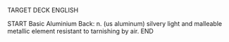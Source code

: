 TARGET DECK
ENGLISH

START
Basic
Aluminium
Back: n. (us aluminum) silvery light and malleable metallic element resistant to tarnishing by air.
END

